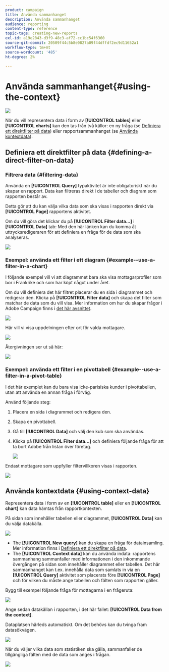 ```yaml
---
product: campaign
title: Använda sammanhanget
description: Använda sammanhanget
audience: reporting
content-type: reference
topic-tags: creating-new-reports
exl-id: a19e2843-d3f9-48c3-af72-cc1bc54f6360
source-git-commit: 20509f44c5b8e0827a09f44dffdf2ec9d11652a1
workflow-type: tm+mt
source-wordcount: '485'
ht-degree: 2%

---
```


# Använda sammanhanget{#using-the-context}

![](../../assets/common.svg)

När du vill representera data i form av **[!UICONTROL tables]** eller **[!UICONTROL charts]** kan den tas från två källor: en ny fråga (se [Definiera ett direktfilter på data](#defining-a-direct-filter-on-data)) eller rapportsammanhanget (se [Använda kontextdata](#using-context-data)).

## Definiera ett direktfilter på data {#defining-a-direct-filter-on-data}

### Filtrera data {#filtering-data}

Använda en **[!UICONTROL Query]** typaktivitet är inte obligatoriskt när du skapar en rapport. Data kan filtreras direkt i de tabeller och diagram som rapporten består av.

Detta gör att du kan välja vilka data som ska visas i rapporten direkt via **[!UICONTROL Page]** rapportens aktivitet.

Om du vill göra det klickar du på **[!UICONTROL Filter data...]** i **[!UICONTROL Data]** tab: Med den här länken kan du komma åt uttrycksredigeraren för att definiera en fråga för de data som ska analyseras.

![](assets/reporting_filter_data_from_page.png)

### Exempel: använda ett filter i ett diagram {#example--use-a-filter-in-a-chart}

I följande exempel vill vi att diagrammet bara ska visa mottagarprofiler som bor i Frankrike och som har köpt något under året.

Om du vill definiera det här filtret placerar du en sida i diagrammet och redigerar den. Klicka på **[!UICONTROL Filter data]** och skapa det filter som matchar de data som du vill visa. Mer information om hur du skapar frågor i Adobe Campaign finns i [det här avsnittet](../../platform/using/about-queries-in-campaign.md).

![](assets/s_ncs_advuser_report_wizard_029.png)

Här vill vi visa uppdelningen efter ort för valda mottagare.

![](assets/reporting_graph_with_2vars.png)

Återgivningen ser ut så här:

![](assets/reporting_graph_with_2vars_preview.png)

### Exempel: använda ett filter i en pivottabell {#example--use-a-filter-in-a-pivot-table}

I det här exemplet kan du bara visa icke-parisiska kunder i pivottabellen, utan att använda en annan fråga i förväg.

Använd följande steg:

1. Placera en sida i diagrammet och redigera den.
1. Skapa en pivottabell.
1. Gå till **[!UICONTROL Data]** och välj den kub som ska användas.
1. Klicka på **[!UICONTROL Filter data...]** och definiera följande fråga för att ta bort Adobe från listan över företag.

   ![](assets/s_ncs_advuser_report_display_03.png)

Endast mottagare som uppfyller filtervillkoren visas i rapporten.

![](assets/s_ncs_advuser_report_display_04.png)

## Använda kontextdata {#using-context-data}

Representera data i form av en **[!UICONTROL table]** eller en **[!UICONTROL chart]** kan data hämtas från rapportkontexten.

På sidan som innehåller tabellen eller diagrammet, **[!UICONTROL Data]** kan du välja datakälla.

![](assets/s_ncs_advuser_report_datasource_3.png)

* The **[!UICONTROL New query]** kan du skapa en fråga för datainsamling. Mer information finns i [Definiera ett direktfilter på data](#defining-a-direct-filter-on-data).
* The **[!UICONTROL Context data]** kan du använda indata: rapportens sammanhang sammanfaller med informationen i den inkommande övergången på sidan som innehåller diagrammet eller tabellen. Det här sammanhanget kan t.ex. innehålla data som samlats in via en **[!UICONTROL Query]** aktivitet som placerats före **[!UICONTROL Page]** och för vilken du måste ange tabellen och fälten som rapporten gäller.

Bygg till exempel följande fråga för mottagarna i en frågeruta:

![](assets/s_ncs_advuser_report_datasource_2.png)

Ange sedan datakällan i rapporten, i det här fallet: **[!UICONTROL Data from the context]**.

Dataplatsen härleds automatiskt. Om det behövs kan du tvinga fram datasökvägen.

![](assets/s_ncs_advuser_report_datasource_4.png)

När du väljer vilka data som statistiken ska gälla, sammanfaller de tillgängliga fälten med de data som anges i frågan.

![](assets/s_ncs_advuser_report_datasource_1.png)
